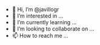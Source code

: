 - 👋 Hi, I’m @javillogr
- 👀 I’m interested in ...
- 🌱 I’m currently learning ...
- 💞️ I’m looking to collaborate on ...
- 📫 How to reach me ...

<!---
javillogr/javillogr is a ✨ special ✨ repository because its `README.md` (this file) appears on your GitHub profile.
You can click the Preview link to take a look at your changes.
--->
